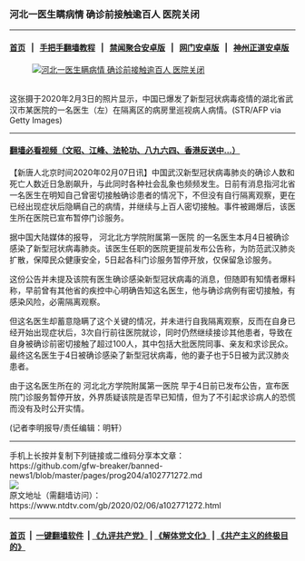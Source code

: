 ### 河北一医生瞒病情 确诊前接触逾百人 医院关闭
------------------------

#### [首页](https://github.com/gfw-breaker/banned-news1/blob/master/README.md) &nbsp;&nbsp;|&nbsp;&nbsp; [手把手翻墙教程](https://github.com/gfw-breaker/guides/wiki) &nbsp;&nbsp;|&nbsp;&nbsp; [禁闻聚合安卓版](https://github.com/gfw-breaker/bn-android) &nbsp;&nbsp;|&nbsp;&nbsp; [网门安卓版](https://github.com/oGate2/oGate) &nbsp;&nbsp;|&nbsp;&nbsp; [神州正道安卓版](https://github.com/SzzdOgate/update) 



<div><div class="featured_image">
 <a href="https://i.ntdtv.com/assets/uploads/2020/02/GettyImages-1198473037.jpg" target="_blank">
  <figure>
   <img alt="河北一医生瞒病情 确诊前接触逾百人 医院关闭" src="https://i.ntdtv.com/assets/uploads/2020/02/GettyImages-1198473037-800x450.jpg"/>
  </figure><br/>
 </a>
 <span class="caption">
  这张摄于2020年2月3日的照片显示，中国已爆发了新型冠状病毒疫情的湖北省武汉市某医院的一名医生（左）在隔离区的病房里巡视病人病情。(STR/AFP via Getty Images)
 </span>
</div>
</div><hr/>

#### [翻墙必看视频（文昭、江峰、法轮功、八九六四、香港反送中...）](http://167.172.214.107/home.html)

<div><div class="post_content" itemprop="articleBody">
 <p>
  【新唐人北京时间2020年02月07日讯】中国武汉新型冠状病毒肺炎的确诊人数和死亡人数近日急剧飙升，与此同时各种社会乱象也频频发生。日前有消息指河北省一名医生在明知自己曾密切接触确诊患者的情况下，不但没有自行隔离观察，更在已经出现症状后隐瞒自己的病情，并继续与上百人密切接触。事件被踢爆后，该医生所在医院已宣布暂停门诊服务。
 </p>
 <p>
  据中国大陆媒体的报导，
  <ok href="https://www.ntdtv.com/gb/河北北方学院附属第一医院.htm">
   河北北方学院附属第一医院
  </ok>
  的一名医生本月4日被确诊感染了新型冠状病毒肺炎。该医生任职的医院更提前发布公告称，为防范武汉肺炎扩散，保障民众健康安全，5日起各科门诊服务暂停开放，仅保留急诊服务。
 </p>
 <p>
  这份公告并未提及该院有医生确诊感染新型冠状病毒的消息，但随即有知情者爆料称，早前曾有其他省的疾控中心明确告知这名医生，他与确诊病例有密切接触，有感染风险，必需隔离观察。
 </p>
 <p>
  但这名医生却蓄意隐瞒了这个关键的情况，并未进行自我隔离观察，反而在自身已经开始出现症状后，3次自行前往医院就诊，同时仍然继续接诊其他患者，导致在自身被确诊前密切接触了超过100人，其中包括大批医院同事、亲友和求诊民众。最终这名医生于4日被确诊感染了新型冠状病毒，他的妻子也于5日被为武汉肺炎患者。
 </p>
 <p>
  由于这名医生所在的
  <ok href="https://www.ntdtv.com/gb/河北北方学院附属第一医院.htm">
   河北北方学院附属第一医院
  </ok>
  早于4日前已发布公告，宣布医院门诊服务暂停开放，外界质疑该院是否早已知情，但为了不引起求诊病人的恐慌而没有及时公开实情。
 </p>
 <p>
  (记者李明报导/责任编辑：明轩）
 </p>
 <div class="single_ad">
 </div>
</div>
</div>
<hr/>
手机上长按并复制下列链接或二维码分享本文章：<br/>
https://github.com/gfw-breaker/banned-news1/blob/master/pages/prog204/a102771272.md <br/>
<a href='https://github.com/gfw-breaker/banned-news1/blob/master/pages/prog204/a102771272.md'><img src='https://github.com/gfw-breaker/banned-news1/blob/master/pages/prog204/a102771272.md.png'/></a> <br/>
原文地址（需翻墙访问）：https://www.ntdtv.com/gb/2020/02/06/a102771272.html


------------------------
#### [首页](https://github.com/gfw-breaker/banned-news1/blob/master/README.md) &nbsp;|&nbsp; [一键翻墙软件](https://github.com/gfw-breaker/nogfw/blob/master/README.md) &nbsp;| [《九评共产党》](https://github.com/gfw-breaker/9ping.md/blob/master/README.md#九评之一评共产党是什么) | [《解体党文化》](https://github.com/gfw-breaker/jtdwh.md/blob/master/README.md) | [《共产主义的终极目的》](https://github.com/gfw-breaker/gczydzjmd.md/blob/master/README.md)


<img src='http://gfw-breaker.win/banned-news/pages/prog204/a102771272.md' width='0px' height='0px'/>